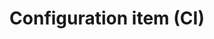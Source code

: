 ---
title: Configuration item (CI)
definitions:
 - source: "FitSM-0: Overview and Vocabulary"
   term: configuration item
   language: en
   definition: "Element that contributes to the delivery of one or more services or service components, therefore requiring control of its configuration"
   url: https://www.fitsm.eu/downloads/
   version: 2.4 
   accessed: 2020-09-03
   notes:
     - CIs can vary widely, from technical components (e.g. computer hardware, network components, software) to non-technical items such as documents (e.g. service level agreements, manuals, license documentation).
     - The data necessary for effective control of a CI is stored in a CI record. In addition to attributes of the CI, the CI record likely includes information on relationships it has with other CIs, service components and services. CI records are stored in a configuration management database (CMDB).
---